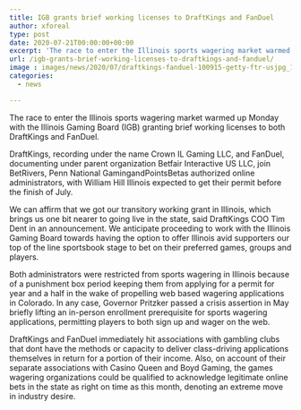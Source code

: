 ```yaml
---
title: IGB grants brief working licenses to DraftKings and FanDuel
author: xforeal 
type: post
date: 2020-07-21T00:00:00+00:00
excerpt: 'The race to enter the Illinois sports wagering market warmed up Monday with the Illinois Gaming Board (IGB) granting brief working licenses to both DraftKings and FanDuel '
url: /igb-grants-brief-working-licenses-to-draftkings-and-fanduel/
image : images/news/2020/07/draftkings-fanduel-100915-getty-ftr-usjpg_1knh3d2ctd89617vpzwzz8faju.jpg
categories:
  - news

---
```

The race to enter the Illinois sports wagering market warmed up Monday with the Illinois Gaming Board (IGB) granting brief working licenses to both DraftKings and FanDuel. 

DraftKings, recording under the name Crown IL Gaming LLC, and FanDuel, documenting under parent organization Betfair Interactive US LLC, join BetRivers, Penn National GamingandPointsBetas authorized online administrators, with William Hill Illinois expected to get their permit before the finish of July. 

We can affirm that we got our transitory working grant in Illinois, which brings us one bit nearer to going live in the state, said DraftKings COO Tim Dent in an announcement. We anticipate proceeding to work with the Illinois Gaming Board towards having the option to offer Illinois avid supporters our top of the line sportsbook stage to bet on their preferred games, groups and players. 

Both administrators were restricted from sports wagering in Illinois because of a punishment box period keeping them from applying for a permit for year and a half in the wake of propelling web based wagering applications in Colorado. In any case, Governor Pritzker passed a crisis assertion in May briefly lifting an in-person enrollment prerequisite for sports wagering applications, permitting players to both sign up and wager on the web. 

DraftKings and FanDuel immediately hit associations with gambling clubs that dont have the methods or capacity to deliver class-driving applications themselves in return for a portion of their income. Also, on account of their separate associations with Casino Queen and Boyd Gaming, the games wagering organizations could be qualified to acknowledge legitimate online bets in the state as right on time as this month, denoting an extreme move in industry desire.